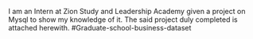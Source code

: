 I am an Intern at Zion Study and Leadership Academy given a project on Mysql to show my knowledge of it. The said project duly completed is attached herewith.
#Graduate-school-business-dataset
